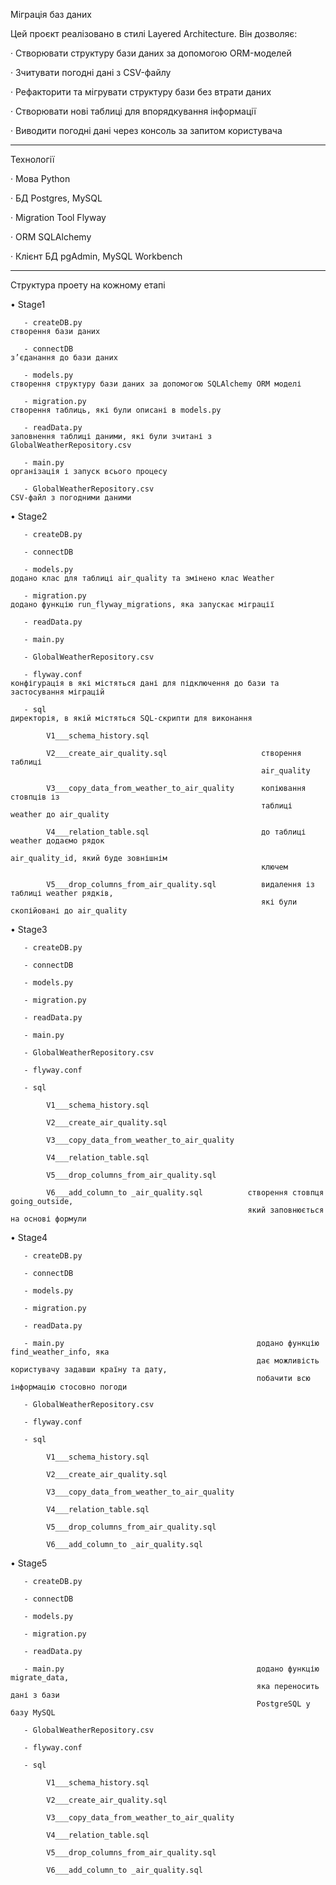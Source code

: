 Міграція баз даних

Цей проєкт реалізовано в стилі Layered Architecture. Він дозволяє:

· Створювати структуру бази даних за допомогою ORM-моделей

· Зчитувати погодні дані з CSV-файлу

· Рефакторити та мігрувати структуру бази без втрати даних

· Створювати нові таблиці для впорядкування інформації

· Виводити погодні дані через консоль за запитом користувача

______________________________________________________________________________________

Технології

· Мова             Python

· БД               Postgres, MySQL

· Migration Tool   Flyway

· ORM              SQLAlchemy

· Клієнт БД       pgAdmin, MySQL Workbench

______________________________________________________________________________________

Структура проету на кожному етапі


• Stage1 

       - createDB.py                                                  	cтворення бази даних
       
       - connectDB	                                                        з’єданання до бази даних
       
       - models.py                                                          створення структуру бази даних за допомогою SQLAlchemy ORM моделі
       
       - migration.py                       	                        створення таблиць, які були описані в models.py
       
       - readData.py    	                                                заповнення таблиці даними, які були зчитані з GlobalWeatherRepository.csv 
       
       - main.py	                                                        організація і запуск всього процесу

       - GlobalWeatherRepository.csv                                        CSV-файл з погодними даними 


• Stage2

       - createDB.py                                                    
       
       - connectDB	                                                    
       
       - models.py                                                          додано клас для таблиці air_quality та змінено клас Weather
       
       - migration.py                       	                        додано функцію run_flyway_migrations, яка запускає міграції
       
       - readData.py    	                                               
         
       - main.py	                                                       
       
       - GlobalWeatherRepository.csv                                      

       - flyway.conf	                                                конфігурація в які містяться дані для підключення до бази та застосування міграцій 

       - sql                                                               директорія, в якій містяться SQL-скрипти для виконання
       
            V1___schema_history.sql  

            V2___create_air_quality.sql  	                створення таблиці 
                                                            air_quality

            V3___copy_data_from_weather_to_air_quality  	копіювання стовпців із 
                                                            таблиці weather до air_quality  
            
            V4___relation_table.sql                     	до таблиці weather додаємо рядок 
                                                            air_quality_id, який буде зовнішнім 
                                                            ключем

            V5___drop_columns_from_air_quality.sql          видалення із таблиці weather рядків, 
                                                            які були скопійовані до air_quality


• Stage3 

       - createDB.py                                                    
       
       - connectDB	                                                    
       
       - models.py                                                       
       
       - migration.py                       	                            
       
       - readData.py    	                                               
         
       - main.py	                                                       
       
       - GlobalWeatherRepository.csv                                      

       - flyway.conf	                                                   

       - sql                                                              
       
            V1___schema_history.sql  

            V2___create_air_quality.sql  	                

            V3___copy_data_from_weather_to_air_quality  	
            
            V4___relation_table.sql                     	

            V5___drop_columns_from_air_quality.sql        

            V6___add_column_to _air_quality.sql          створення стовпця going_outside, 
                                                         який заповнюється на основі формули


• Stage4

       - createDB.py                                                    
       
       - connectDB	                                                    
       
       - models.py                                                       
       
       - migration.py                       	                            
       
       - readData.py    	                                               
         
       - main.py	                                       додано функцію find_weather_info, яка
                                                           дає можливість користувачу задавши країну та дату, 
                                                           побачити всю інформацію стосовно погоди                                      
       
       - GlobalWeatherRepository.csv                                      

       - flyway.conf	                                                   

       - sql                                                              
       
            V1___schema_history.sql  

            V2___create_air_quality.sql  	                

            V3___copy_data_from_weather_to_air_quality  	
            
            V4___relation_table.sql                     	

            V5___drop_columns_from_air_quality.sql        

            V6___add_column_to _air_quality.sql          

 • Stage5

       - createDB.py                                                    
       
       - connectDB	                                                    
       
       - models.py                                                       
       
       - migration.py                       	                            
       
       - readData.py    	                                               
         
       - main.py	                                       додано функцію migrate_data, 
                                                           яка переносить дані з бази 
                                                           PostgreSQL у базу MySQL                                      
       
       - GlobalWeatherRepository.csv                                      

       - flyway.conf	                                                   

       - sql                                                              
       
            V1___schema_history.sql  

            V2___create_air_quality.sql  	                

            V3___copy_data_from_weather_to_air_quality  	
            
            V4___relation_table.sql                     	

            V5___drop_columns_from_air_quality.sql        

            V6___add_column_to _air_quality.sql     